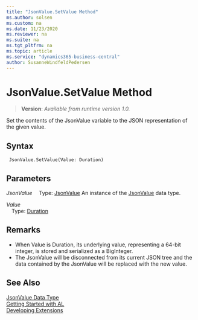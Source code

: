 ```yaml
---
title: "JsonValue.SetValue Method"
ms.author: solsen
ms.custom: na
ms.date: 11/23/2020
ms.reviewer: na
ms.suite: na
ms.tgt_pltfrm: na
ms.topic: article
ms.service: "dynamics365-business-central"
author: SusanneWindfeldPedersen
---
```

[//]: # (START>DO_NOT_EDIT)
[//]: # (IMPORTANT:Do not edit any of the content between here and the END>DO_NOT_EDIT.)
[//]: # (Any modifications should be made in the .xml files in the ModernDev repo.)
# JsonValue.SetValue Method
> **Version**: _Available from runtime version 1.0._

Set the contents of the JsonValue variable to the JSON representation of the given value.


## Syntax
```
 JsonValue.SetValue(Value: Duration)
```
## Parameters
*JsonValue*
&emsp;Type: [JsonValue](jsonvalue-data-type.md)
An instance of the [JsonValue](jsonvalue-data-type.md) data type.

*Value*  
&emsp;Type: [Duration](../duration/duration-data-type.md)  
  



[//]: # (IMPORTANT: END>DO_NOT_EDIT)

## Remarks 
- When Value is Duration, its underlying value, representing a 64-bit integer, is stored and serialized as a BigInteger.
- The JsonValue will be disconnected from its current JSON tree and the data contained by the JsonValue will be replaced with the new value.

## See Also
[JsonValue Data Type](jsonvalue-data-type.md)  
[Getting Started with AL](../../devenv-get-started.md)  
[Developing Extensions](../../devenv-dev-overview.md)